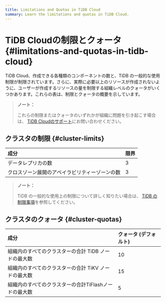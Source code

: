 ```yaml
---
title: Limitations and Quotas in TiDB Cloud
summary: Learn the limitations and quotas in TiDB Cloud.
---
```


# TiDB Cloudの制限とクォータ {#limitations-and-quotas-in-tidb-cloud}

TiDB Cloud、作成できる各種類のコンポーネントの数と、TiDB の一般的な使用制限が制限されています。さらに、実際に必要以上のリソースが作成されないように、ユーザーが作成するリソースの量を制限する組織レベルのクォータがいくつかあります。これらの表は、制限とクォータの概要を示しています。

> **ノート：**
>
> これらの制限またはクォータのいずれかが組織に問題を引き起こす場合は、 [TiDB Cloudのサポート](/tidb-cloud/tidb-cloud-support.md)にお問い合わせください。

## クラスタの制限 {#cluster-limits}

| 成分                      | 限界 |
| :---------------------- | :- |
| データレプリカの数               | 3  |
| クロスゾーン展開のアベイラビリティーゾーンの数 | 3  |

> **ノート：**
>
> TiDB の一般的な使用上の制限について詳しく知りたい場合は、 [TiDB の制限事項](https://docs.pingcap.com/tidb/stable/tidb-limitations)を参照してください。

## クラスタのクォータ {#cluster-quotas}

| 成分                             | クォータ (デフォルト) |
| :----------------------------- | :----------- |
| 組織内のすべてのクラスターの合計 TiDB ノードの最大数  | 10           |
| 組織内のすべてのクラスターの合計 TiKV ノードの最大数  | 15           |
| 組織内のすべてのクラスターの合計TiFlashノードの最大数 | 5            |

